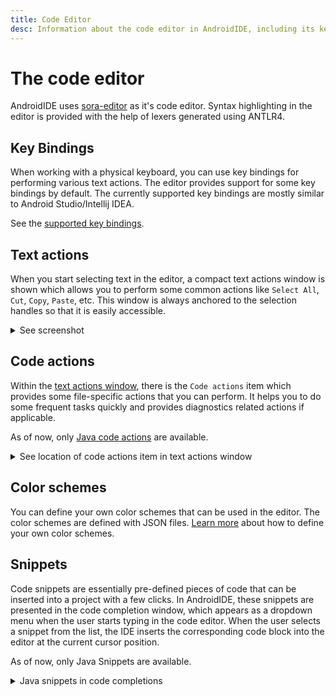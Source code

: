 ```yaml
---
title: Code Editor
desc: Information about the code editor in AndroidIDE, including its key bindings, text actions, code actions, color schemes and code snippets.
---
```


# The code editor

AndroidIDE uses [sora-editor](https://github.com/Rosemoe/sora-editor) as it's code editor. Syntax highlighting in the
editor is provided with the help of lexers generated using ANTLR4.

## Key Bindings

When working with a physical keyboard, you can use key bindings for performing various text actions.
The editor provides support for some key bindings by default.
The currently supported key bindings are mostly similar to Android Studio/Intellij IDEA.

See the [supported key bindings](/user/editor/key-bindings).

## Text actions

When you start selecting text in the editor, a compact text actions window is shown which allows you to perform some
common actions like `Select All`, `Cut`, `Copy`, `Paste`, etc. This window is always anchored to the selection handles
so that it is easily accessible.

<details>
    <summary>See screenshot</summary>
    <img src="/images/editor_text_actions.png" width="250"/>
</details>

## Code actions

Within the [text actions window](#text-actions), there is the `Code actions` item which provides some file-specific
actions that you can perform. It helps you to do some frequent tasks quickly and provides diagnostics related actions if
applicable.

As of now, only [Java code actions](/user/editor/java-code-actions) are available.

<details>
    <summary>See location of code actions item in text actions window</summary>
    <img src="/images/editor_code_actions_item.png" width="250"/>
</details>

## Color schemes

You can define your own color schemes that can be used in the editor. The color schemes are defined with JSON
files. [Learn more](/user/editor/color-schemes) about how to
define your own color schemes.

## Snippets

Code snippets are essentially pre-defined pieces of code that can be inserted into a project with a few clicks. In
AndroidIDE, these snippets are presented in the code completion window, which appears as a dropdown menu when the user
starts typing in the code editor. When the user selects a snippet from the list, the IDE inserts the corresponding code
block into the editor at the current cursor position.

As of now, only Java Snippets are available.

<details>
    <summary>Java snippets in code completions</summary>
    <img src="/images/java_snippets.png" width="250"/>
</details>

